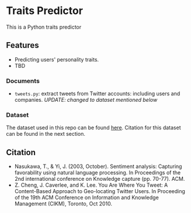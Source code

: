 # Traits Predictor
This is a Python traits predictor

## Features
- Predicting users' personality traits.
- TBD
### Documents
- ```tweets.py```: extract tweets from Twitter accounts: including users and companies. *UPDATE: changed to dataset mentioned below*


### Dataset
The dataset used in this repo can be found [here](https://archive.org/details/twitter_cikm_2010). Citation for this dataset can be found in the next section.

## Citation
- Nasukawa, T., & Yi, J. (2003, October). Sentiment analysis: Capturing favorability using natural language processing. In Proceedings of the 2nd international conference on Knowledge capture (pp. 70-77). ACM.
- Z. Cheng, J. Caverlee, and K. Lee. You Are Where You Tweet: A Content-Based Approach to Geo-locating Twitter Users. In Proceeding of the 19th ACM Conference on Information and Knowledge Management (CIKM), Toronto, Oct 2010. 
